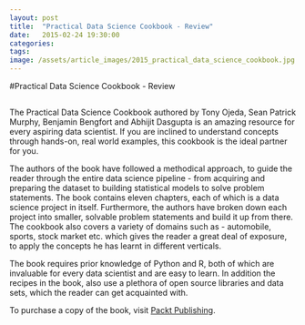 ```yaml
---
layout: post
title:  "Practical Data Science Cookbook - Review"
date:   2015-02-24 19:30:00
categories:
tags: 
image: /assets/article_images/2015_practical_data_science_cookbook.jpg
---
```


#Practical Data Science Cookbook - Review

## 


The Practical Data Science Cookbook authored by Tony Ojeda, Sean Patrick Murphy, Benjamin Bengfort and Abhijit Dasgupta is an amazing resource for every aspiring data scientist. If you are inclined to understand concepts through hands-on, real world examples, this cookbook is the ideal partner for you.

The authors of the book have followed a methodical approach, to guide the reader through the entire data science pipeline - from acquiring and preparing the dataset to building statistical models to solve problem statements. The book contains eleven chapters, each of which is a data science project in itself. Furthermore, the authors have broken down each project into smaller, solvable problem statements and build it up from there. The cookbook also covers a variety of domains such as - automobile, sports, stock market etc. which gives the reader a great deal of exposure, to apply the concepts he has learnt in different verticals.

The book requires prior knowledge of Python and R, both of which are invaluable for every data scientist and are easy to learn. In addition the recipes in the book, also use a plethora of open source libraries and data sets, which the reader can get acquainted with.

To purchase a copy of the book, visit [Packt Publishing](https://www.packtpub.com/big-data-and-business-intelligence/practical-data-science-cookbook).
